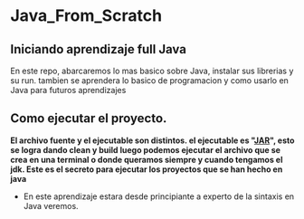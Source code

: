 # Java_From_Scratch

## Iniciando aprendizaje full Java

En este repo, abarcaremos lo mas basico sobre Java, instalar sus librerias y su run. tambien se aprendera lo basico de programacion y
como usarlo en Java para futuros aprendizajes

## Como ejecutar el proyecto.

**El archivo fuente y el ejecutable son distintos. el ejecutable es "[JAR](https://www.ionos.es/digitalguide/servidores/know-how/archivos-jar/)", esto se logra dando clean y build luego podemos ejecutar el archivo que se crea en una terminal o donde queramos siempre y cuando tengamos el jdk. Este es el secreto para ejecutar los proyectos que se han hecho en java**

- En este aprendizaje estara desde principiante a experto de la sintaxis en Java veremos.
